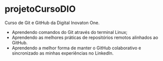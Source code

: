 # projetoCursoDIO

Curso de Git e GitHub da Digital Inovaton One.

- Aprendendo comandos do Git através do terminal Linux;
- Aprendendo as melhores práticas de repositórios remotos alinhados ao GitHub.
- Aprendendo a melhor forma de manter o GitHub colaborativo e sincronizado as minhas experiências no LinkedIn.
